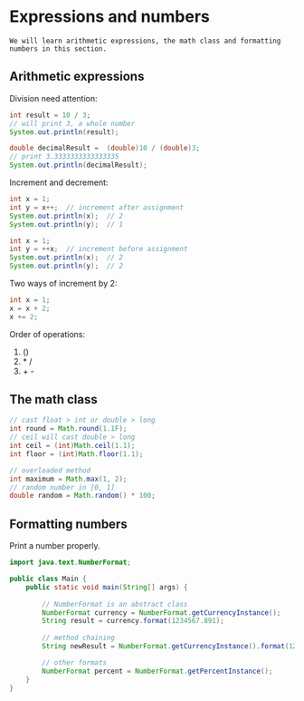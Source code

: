 # Expressions and numbers

```{note}
We will learn arithmetic expressions, the math class and formatting numbers in this section.
```

## Arithmetic expressions

Division need attention:

```java
int result = 10 / 3;
// will print 3, a whole number
System.out.println(result);

double decimalResult =  (double)10 / (double)3;
// print 3.3333333333333335
System.out.println(decimalResult);
```

Increment and decrement:

```java
int x = 1;
int y = x++;  // increment after assignment
System.out.println(x);  // 2
System.out.println(y);  // 1
```

```java
int x = 1;
int y = ++x;  // increment before assignment
System.out.println(x);  // 2
System.out.println(y);  // 2
```

Two ways of increment by 2:

```java
int x = 1;
x = x + 2;
x += 2;
```

Order of operations:

1. ()
2. \* /
3. \+ -

## The math class

```java
// cast float > int or double > long
int round = Math.round(1.1F);
// ceil will cast double > long
int ceil = (int)Math.ceil(1.1);
int floor = (int)Math.floor(1.1);

// overloaded method
int maximum = Math.max(1, 2);
// random number in [0, 1]
double random = Math.random() * 100;
```

## Formatting numbers

Print a number properly.

```java
import java.text.NumberFormat;

public class Main {
    public static void main(String[] args) {
        
        // NumberFormat is an abstract class
        NumberFormat currency = NumberFormat.getCurrencyInstance();
        String result = currency.format(1234567.891);
        
        // method chaining
        String newResult = NumberFormat.getCurrencyInstance().format(1234567.891);

        // other formats
        NumberFormat percent = NumberFormat.getPercentInstance();
    }
}
```
